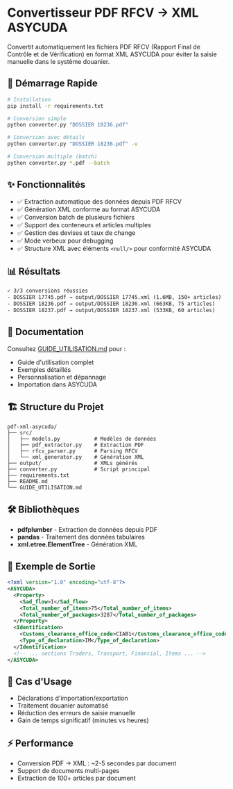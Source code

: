 # Convertisseur PDF RFCV → XML ASYCUDA

Convertit automatiquement les fichiers PDF RFCV (Rapport Final de Contrôle et de Vérification) en format XML ASYCUDA pour éviter la saisie manuelle dans le système douanier.

## 🚀 Démarrage Rapide

```bash
# Installation
pip install -r requirements.txt

# Conversion simple
python converter.py "DOSSIER 18236.pdf"

# Conversion avec détails
python converter.py "DOSSIER 18236.pdf" -v

# Conversion multiple (batch)
python converter.py *.pdf --batch
```

## ✨ Fonctionnalités

- ✅ Extraction automatique des données depuis PDF RFCV
- ✅ Génération XML conforme au format ASYCUDA
- ✅ Conversion batch de plusieurs fichiers
- ✅ Support des conteneurs et articles multiples
- ✅ Gestion des devises et taux de change
- ✅ Mode verbeux pour debugging
- ✅ Structure XML avec éléments `<null/>` pour conformité ASYCUDA

## 📊 Résultats

```txt
✓ 3/3 conversions réussies
- DOSSIER 17745.pdf → output/DOSSIER 17745.xml (1.6MB, 150+ articles)
- DOSSIER 18236.pdf → output/DOSSIER 18236.xml (663KB, 75 articles)
- DOSSIER 18237.pdf → output/DOSSIER 18237.xml (533KB, 60 articles)
```

## 📖 Documentation

Consultez [GUIDE_UTILISATION.md](GUIDE_UTILISATION.md) pour :

- Guide d'utilisation complet
- Exemples détaillés
- Personnalisation et dépannage
- Importation dans ASYCUDA

## 🏗️ Structure du Projet

```text
pdf-xml-asycuda/
├── src/
│   ├── models.py           # Modèles de données
│   ├── pdf_extractor.py    # Extraction PDF
│   ├── rfcv_parser.py      # Parsing RFCV
│   └── xml_generator.py    # Génération XML
├── output/                 # XMLs générés
├── converter.py            # Script principal
├── requirements.txt
├── README.md
└── GUIDE_UTILISATION.md
```

## 🛠️ Bibliothèques

- **pdfplumber** - Extraction de données depuis PDF
- **pandas** - Traitement des données tabulaires
- **xml.etree.ElementTree** - Génération XML

## 📝 Exemple de Sortie

```xml
<?xml version="1.0" encoding="utf-8"?>
<ASYCUDA>
  <Property>
    <Sad_flow>I</Sad_flow>
    <Total_number_of_items>75</Total_number_of_items>
    <Total_number_of_packages>3287</Total_number_of_packages>
  </Property>
  <Identification>
    <Customs_clearance_office_code>CIAB1</Customs_clearance_office_code>
    <Type_of_declaration>IM</Type_of_declaration>
  </Identification>
  <!-- ... sections Traders, Transport, Financial, Items ... -->
</ASYCUDA>
```

## 🎯 Cas d'Usage

- Déclarations d'importation/exportation
- Traitement douanier automatisé
- Réduction des erreurs de saisie manuelle
- Gain de temps significatif (minutes vs heures)

## ⚡ Performance

- Conversion PDF → XML : ~2-5 secondes par document
- Support de documents multi-pages
- Extraction de 100+ articles par document
